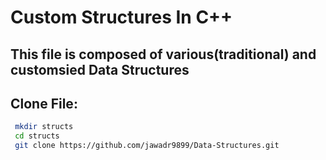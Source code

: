 # Custom Structures In C++

## This file is composed of various(traditional) and customsied Data Structures

## Clone File:
```bash
 mkdir structs
 cd structs
 git clone https://github.com/jawadr9899/Data-Structures.git
```